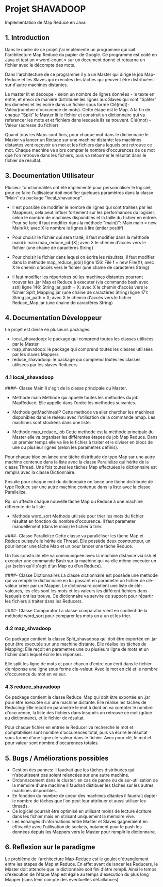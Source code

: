 # Projet SHAVADOOP #
 
Implementation de Map Reduce en Java

 

## 1.  Introduction

Dans le cadre de ce projet j'ai implémenté un programme qui suit l'architecture Map Reduce du papier de Google. Ce programme est codé en Java et test un « word-count » sur un document donné et retourne un fichier avec le décompte des mots.

Dans l'architecture de ce programme il y a un Master qui dirige le job Map-Reduce et les Slaves qui executes des tâches qui peuvent être distribuées sur d'autre machines distantes.

Le master lit et découpe - selon un nombre de lignes données - le texte en entré, et envoi de manière distribuée les lignes aux Slaves qui vont "Spliter" les données et les écrire dans un fichier sous forme Clé(mot)-Valeur(nombre d'occurence de mots). Cette étape est le Map.
A la fin de chaque "Split" le Master lit le fichier et construit un dictionnaire qui va referencer les mots et et fichiers dans lesquels ils se trouvent. Clé(mot) - Valeur (adresse du fichier)

Quand tous les Maps sont finis, pour chaque mot dans le dictionnaire le Master va lancer un Reduce sur une machine distante: les machines distantes vont reçevoir un mot et les fichiers dans lequels ont retrouve ce mot. Chaque machine va alors compter le nombre d'occurences de ce mot que l'on retrouve dans les fichiers, puis va retourner le résultat dans le fichier de résultat.


## 3.  Documentation Utilisateur

Plusieur fonctionnalités ont été implémenté pour personnaliser le logiciel, pour ce faire l'utilisateur doit modifier quelques paramètres dans la classe "Main" du package "local_shavadoop".

- Il est possible de modifier le nombre de lignes qui sont traitées par les Mappeurs, cela peut influer fortement sur les performances du logiciel, selon le nombre de machines disponibles et la taille du fichier en entrée. Pour se faire il faut modifier dans la méthode "main()": 
Main main = new Main(X); avec X le nombre le lignes à lire (entier positif)

- Pour choisir le fichier qui sera traité, il faut modifier dans la méthode main():
main.map_reduce_job(X);  avec X le chemin d'accès vers le fichier (une chaine de caractères String)

- Pour choisir le fichier dans lequel on écrira les résultats, il faut modifier dans la méthode map_reduce_job() ligne 156:
File f = new File(X);  avec X le chemin d'accès vers le fichier (une chaine de caractères String)

- Il faut modifier les répertoires où les machines distantes pourront trouver les .jar Map et Reduce à executer (via commande bash avec ssh)
ligne 146: 	String jar_path = X; avec X le chemin d'accès vers le fichier Split_Mapping.jar (une chaine de caractères String) 
ligne 171: 	String jar_path = X; avec X le chemin d'accès vers le fichier Reduce_Map.jar (une chaine de caractères String) 

## 4.  Documentation Développeur

Le projet est divisé en plusieurs packages:
- local_shavadoop: le package qui comprend toutes les classes utilisées par le Master
- map_shavadoop: le package qui comprend toutes les classes utilisées par les slaves Mappers
- reduce_shavadoop: le package qui comprend toutes les classes utilisées par les slaves Reducers

### 4.1 local_shavadoop

####- Classe Main
Il s'agit de la classe principale du Master.

- Methode main
Methode qui appelle toutes les methodes du job MapReduce. Elle appelle dans l'ordre les methodes suivantes.

- Methode getMachinesIP
Cette methode va aller chercher les machines disponibles dans le réseau avec l'utilisation de la commande nmap.
Les machines sont stockées dans une liste.

- Methode map_reduce_job
Cette methode est la méthode principale du Master elle va organiser les différentes étapes du job Map Reduce. 
Dans un premier temps elle va lire le fichier à traiter et le diviser en blocs de une ou plusieur lignes (selon les parametres définis). 

Pour chaque bloc on lance une tâche distribuée de type Map sur une autre machine contenue dans la liste avec la classe Parallelize qui hérite de la classe Thread.
Une fois toutes les tâches Map effectuées le dictionnaire est remplis avec la classe Dictionnaire. 

Ensuite pour chaque mot du dictionnaire on lance une tâche distribuée de type Reduce sur une autre machine contenue dans la liste avec la classe Parallelize. 

Rq: on affecte chaque nouvelle tâche Map ou Reduce à une machine différente de la liste.

- Methode word_sort
Methode utilisée pour trier les mots du fichier résultat en fonction du nombre d'occurence. Il faut parameter manuellement (dans le main) le fichier à trier.

####- Classe Parallelize
Cette classe va paralléliser les tâche Map et Réduce puisqu'elle hérite de Thread. Elle possède deux cosntructeur, un pour lancer une tâche Map et un pour lancer une tâche Reduce.

Un fois construite elle va communiquée avec la machine distance via ssh et executer une commande Bash sur la machine qui va elle même executer un .jar (selon qu'il s'agit d'un Map ou d'un Reduce).

####- Classe Dictionnaires
La classe dictionnaire est possède une methode qui va remplir le dictionnaire en lui passant en parametre un fichier de clé-valeur créer par un Mapper. Le dictionnaire contient une liste de clé-valeures, les clés sont les mots et les valeurs les différent fichiers dans lesquels ont les trouve.
Ce dictionnaire va servire de support pour répartir les fichiers à traiter dans les Reducers.

####- Classe Comparator
La classe comparator vient en soutient de la méthode word_sort pour comparer les mots un a un et les trier.

### 4.2 map_shvadoop
Ce package contient la classe Split_shavadoop qui doit être exportée en .jar pour être executée sur une machine distante. Elle réalise les tâches de Mapping:
Elle reçoit en parametres une ou plusieurs ligne de mots et un fichier dans lequel écrire les réponses.

Elle split les ligne de mots et pour chacun d'entre eux écrit dans le fichier de réponse une ligne sous forme cle-valeur. Avec le mot en clé et le nombre d'occurence du mot en valeur.

### 4.3 reduce_shavadoop
Ce package contient la classe Reduce_Map qui doit être exportée en .jar pour être executée sur une machine distante. Elle réalise les tâches de Reducing:
Elle reçoit en parametre le mot à dont on va compter le nombre d'occurence, la liste des fichiers dans lesquels on retrouve ce mot (grâce au dictionnaire), et le fichier de résultat.

Pour chaque fichier en entrée le Reducer va recherché le mot et comptabiliser sont nombre d'occurences total, puis va écrire le résultat sous forme d'une ligne clé-valeur dans le fichier.
Avec pour clé, le mot et pour valeur sont nombre d'occurences totales.

## 5.  Bugs / Améliorations possibles

- Gestion des pannes: il faudrait que les tâches distribuées qui n'aboutissent pas soient relancées sur une autre machine.
- Ordonnacement dans le cluster: en cas de panne ou de sur-utilisation de la mémoire d'une machine il faudrait distibuer les tâches sur les autres machines disponibles.
- En fonction du nombre de coeur des machines ditantes il faudrait dapter le nombre de tâches que l'on peut leur attribuer et aussi utiliser les threads.
- Ce logiciel pourrait être optimisé en utilisant moins de lecture écriture dans les fichier mais en utilisant uniquement la mémoire vive.
- Les échanges d'informations entre Master et Slaves gagneraient en efficacité avec l'utilisation de sockets, notament pour le push les données depuis les Mappers vers le Master pour remplir le dictionnaire.

## 6. Reflexion sur le paradigme

Le problème de l'architecture Map-Reduce est le goulot d'étranglement entre les étapes de Map et Reduce. En effet avant de lancer les Reducers, le Master doit attendre que le dictionnaire soit fini d'être rempli. Ainsi le temps d'execution de l'étape Map est égale au temps d'execution du plus long Mapper (sans tenir compte des éventuelles défaillances)

